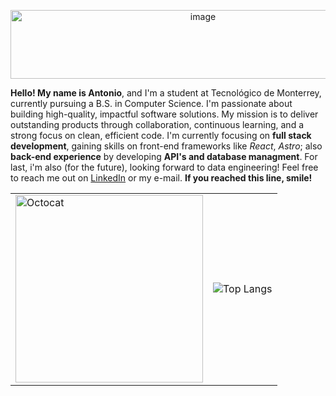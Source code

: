 <p align="center">
         <img width="600" height="110" alt="image" src="https://github.com/user-attachments/assets/e2c4c35e-da56-4db9-9259-7e6f5acf3632" />
</p>

**Hello! My name is Antonio**, and I'm a student at Tecnológico de Monterrey, currently pursuing a B.S. in Computer Science. I'm passionate about building high-quality, impactful software solutions. My mission is to deliver outstanding products through collaboration, continuous learning, and a strong focus on clean, efficient code. I'm currently focusing on **full stack development**, gaining skills on front-end frameworks like *React*, *Astro*; also **back-end experience** by developing **API's and database managment**. For last, i'm also (for the future), looking forward to data engineering! Feel free to reach me out on [LinkedIn](https://www.linkedin.com/in/luisbolaina/) or my e-mail. **If you reached this line, smile!**

<table align="center">
  <tr>
    <td>
      <img width="300" height="300" alt="Octocat" src="https://github.com/user-attachments/assets/a4a5d111-d375-4843-9585-1e080c878221" />
    </td>
    <td>
      <img src="https://github-readme-stats.vercel.app/api/top-langs/?username=bashlui&hide=html,css&layout=donut-vertical&bg_color=ffffff&text_color=#4f4f4f&title_color=#4f4f4f&border_color=ffffff" alt="Top Langs" />
    </td>
  </tr>
</table>
